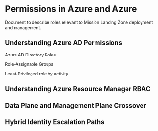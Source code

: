 # Permissions in Azure and Azure
Document to describe roles relevant to Mission Landing Zone deployment and management.

## Understanding Azure AD Permissions

Azure AD Directory Roles

Role-Assignable Groups

Least-Privileged role by activity


## Understanding Azure Resource Manager RBAC

## Data Plane and Management Plane Crossover

## Hybrid Identity Escalation Paths

